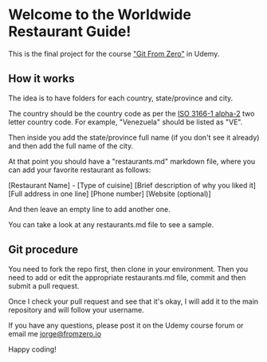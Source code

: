 # Welcome to the Worldwide Restaurant Guide!

This is the final project for the course ["Git From Zero"](https://www.udemy.com/git-for-beginners-from-zero/) in Udemy.

## How it works

The idea is to have folders for each country, state/province and city. 

The country should be the country code as per the [ISO 3166-1 alpha-2](http://en.wikipedia.org/wiki/ISO_3166-1) two letter country code. For example, "Venezuela" should be listed as "VE".

Then inside you add the state/province full name (if you don't see it already) and then add the full name of the city.

At that point you should have a "restaurants.md" markdown file, where you can add your favorite restaurant as follows:

[Restaurant Name] - [Type of cuisine]
[Brief description of why you liked it]
[Full address in one line]
[Phone number]
[Website (optional)]

And then leave an empty line to add another one.

You can take a look at any restaurants.md file to see a sample.

## Git procedure

You need to fork the repo first, then clone in your environment. Then you need to add or edit the appropriate restaurants.md file, commit and then submit a pull request.

Once I check your pull request and see that it's okay, I will add it to the main repository and will follow your username.

If you have any questions, please post it on the Udemy course forum or email me [jorge@fromzero.io](mailto:jorge@fromzero.io)

Happy coding!
